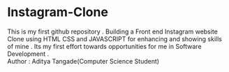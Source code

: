 # Instagram-Clone
This is my first github repository .
Building a Front end Instagram website Clone using HTML CSS and JAVASCRIPT  for enhancing and showing skills of mine . Its my first effort towards opportunities for me in Software Development . <br>
Author : Aditya Tangade(Computer Science Student)
